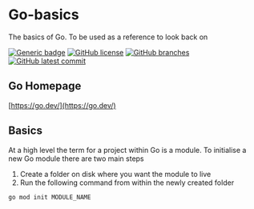 # Go-basics
The basics of Go. To be used as a reference to look back on

[![Generic badge](https://img.shields.io/badge/go-1.21.2-<COLOR>.svg)](https://shields.io/) 
[![GitHub license](https://badgen.net/github/license/AndyDHaines/go-basics)](https://github.com/AndyDHaines/go-basics/blob/main/LICENSE) 
[![GitHub branches](https://badgen.net/github/branches/AndyDHaines/go-basics)](https://github.com/AndyDHaines/go-basics/) 
[![GitHub latest commit](https://badgen.net/github/last-commit/AndyDHaines/go-basics)](https://github.com/AndyDHaines/go-basics/commits/)

## Go Homepage
[https://go.dev/](https://go.dev/)

## Basics
At a high level the term for a project within Go is a module. To initialise a new Go module there are two main steps

1. Create a folder on disk where you want the module to live
2. Run the following command from within the newly created folder

```
go mod init MODULE_NAME
```




